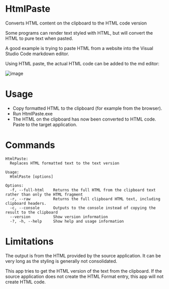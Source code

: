 # HtmlPaste
Converts HTML content on the clipboard to the HTML code version

Some programs can render text styled with HTML, but will convert the HTML to pure text when pasted.

A good example is trying to paste HTML from a website into the Visual Studio Code markdown editor.

Using HTML paste, the actual HTML code can be added to the md editor:

![image](https://user-images.githubusercontent.com/54865934/167646598-593ad25c-9b45-4da6-9383-609eb2e5584c.png)


# Usage
* Copy formatted HTML to the clipboard (for example from the browser).
* Run HtmlPaste.exe
* The HTML on the clipboard has now been converted to HTML code.  Paste to the target application.

# Commands
```
HtmlPaste:
  Replaces HTML formatted text to the text version

Usage:
  HtmlPaste [options]

Options:
  -f, --full-html    Returns the full HTML from the clipboard text rather than only the HTML fragment
  -r, --raw          Returns the full clipboard HTML text, including clipboard headers.
  -c, --console      Outputs to the console instead of copying the result to the clipboard
  --version          Show version information
  -?, -h, --help     Show help and usage information
```

# Limitations
The output is from the HTML provided by the source application.  It can be very long as the styling is generally not consolidated.

This app tries to get the HTML version of the text from the clipboard.  If the source application does not create the HTML Format entry, this app will not create HTML code.
